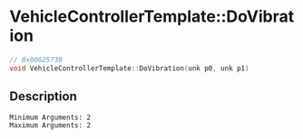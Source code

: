# VehicleControllerTemplate::DoVibration
```c
// 0x00625730
void VehicleControllerTemplate::DoVibration(unk p0, unk p1)
```
## Description
```
Minimum Arguments: 2
Maximum Arguments: 2
```
